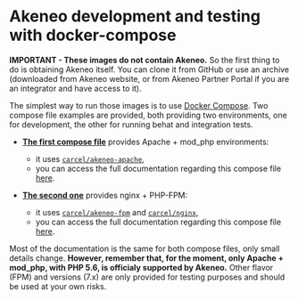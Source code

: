 # Akeneo development and testing with docker-compose

**IMPORTANT - These images do not contain Akeneo.** So the first thing to do is obtaining Akeneo itself.
You can clone it from GitHub or use an archive (downloaded from Akeneo website, or from Akeneo Partner Portal if you are an integrator and have access to it).

The simplest way to run those images is to use [Docker Compose](https://docs.docker.com/compose/).
Two compose file examples are provided, both providing two environments, one for development, the other for running behat and integration tests.

- [**The first compose file**](https://github.com/damien-carcel/Dockerfiles/blob/master/docker-compose.yml.apache_dist) provides Apache + mod_php environments:
    - it uses [`carcel/akeneo-apache`](https://hub.docker.com/r/carcel/akeneo-apache/),
    - you can access the full documentation regarding this compose file [here](https://github.com/damien-carcel/Dockerfiles/blob/master/Docs/mod_php.md).
    
- [**The second one**](https://github.com/damien-carcel/Dockerfiles/blob/master/docker-compose.yml.fpm_dist) provides nginx + PHP-FPM:
    - it uses [`carcel/akeneo-fpm`](https://hub.docker.com/r/carcel/akeneo-fpm/) and  [`carcel/nginx`](https://hub.docker.com/r/carcel/nginx/),
    - you can access the full documentation regarding this compose file [here](https://github.com/damien-carcel/Dockerfiles/blob/master/Docs/fpm.md).

Most of the documentation is the same for both compose files, only small details change.
**However, remember that, for the moment, only Apache + mod_php, with PHP 5.6, is officialy supported by Akeneo.**
Other flavor (FPM) and versions (7.x) are only provided for testing purposes and should be used at your own risks.
